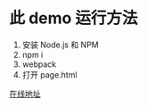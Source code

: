 # 此 demo 运行方法

1. 安装 Node.js 和 NPM
2. npm i
3. webpack
4. 打开 page.html

[在线地址](https://panda-hjn.github.io/my-vue-project/task4/page.html)
